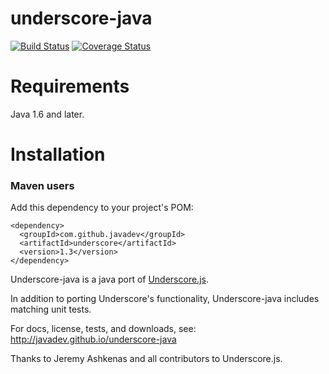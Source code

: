 underscore-java 
===============

[![Build Status](https://secure.travis-ci.org/javadev/underscore-java.png)](https://travis-ci.org/javadev/underscore-java)
[![Coverage Status](https://coveralls.io/repos/javadev/underscore-java/badge.png?branch=master)](https://coveralls.io/r/javadev/underscore-java)

Requirements
============

Java 1.6 and later.

Installation
============

### Maven users

Add this dependency to your project's POM:

    <dependency>
      <groupId>com.github.javadev</groupId>
      <artifactId>underscore</artifactId>
      <version>1.3</version>
    </dependency>

Underscore-java is a java port of [Underscore.js](http://underscorejs.org/).

In addition to porting Underscore's functionality, Underscore-java includes matching unit tests.

For docs, license, tests, and downloads, see:
http://javadev.github.io/underscore-java

Thanks to Jeremy Ashkenas and all contributors to Underscore.js.
